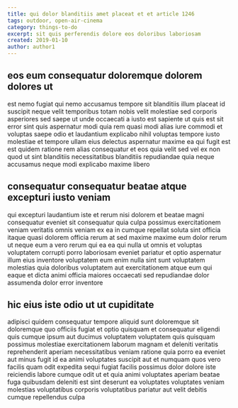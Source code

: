 ```yaml
---
title: qui dolor blanditiis amet placeat et et article 1246
tags: outdoor, open-air-cinema
category: things-to-do
excerpt: sit quis perferendis dolore eos doloribus laboriosam
created: 2019-01-10
author: author1
---
```


## eos eum consequatur doloremque dolorem dolores ut

est nemo fugiat qui nemo accusamus tempore sit blanditiis illum placeat id suscipit neque velit temporibus totam nobis velit molestiae sed corporis asperiores sed saepe ut unde occaecati a iusto est sapiente ut quis est sit error sint quis aspernatur modi quia rem quasi modi alias iure commodi et voluptas saepe odio et laudantium explicabo nihil voluptas tempore iusto molestiae et tempore ullam eius delectus aspernatur maxime ea qui fugit est est quidem ratione rem alias consequatur et eos quia velit sed vel ex non quod ut sint blanditiis necessitatibus blanditiis repudiandae quia neque accusamus neque modi explicabo maxime libero

## consequatur consequatur beatae atque excepturi iusto veniam

qui excepturi laudantium iste et rerum nisi dolorem et beatae magni consequatur eveniet sit consequatur quia culpa possimus exercitationem veniam veritatis omnis veniam ex ea in cumque repellat soluta sint officia itaque quasi dolorem officia rerum at sed maxime maxime eum dolor rerum ut neque eum a vero rerum qui ea ea qui nulla ut omnis et voluptas voluptatem corrupti porro laboriosam eveniet pariatur et optio aspernatur illum eius inventore voluptatem eum enim nulla sint sunt voluptatem molestias quia doloribus voluptatem aut exercitationem atque eum qui eaque et dicta animi officia maiores occaecati sed repudiandae dolor assumenda dolor error inventore

## hic eius iste odio ut ut cupiditate

adipisci quidem consequatur tempore aliquid sunt doloremque sit doloremque quo officiis fugiat et optio quisquam et consequatur eligendi quis cumque ipsum aut ducimus voluptatem voluptatem quis quisquam possimus molestiae exercitationem laborum magnam et deleniti veritatis reprehenderit aperiam necessitatibus veniam ratione quia porro ea eveniet aut minus fugit id ea animi voluptates suscipit aut et numquam quos vero facilis quam odit expedita sequi fugiat facilis possimus dolor dolore iste reiciendis labore cumque odit ut et quia animi voluptates aperiam beatae fuga quibusdam deleniti est sint deserunt ea voluptates voluptates veniam molestias voluptatibus corporis voluptatibus pariatur aut velit debitis cumque repellendus culpa
